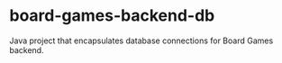 # board-games-backend-db

Java project that encapsulates database connections for Board Games backend.